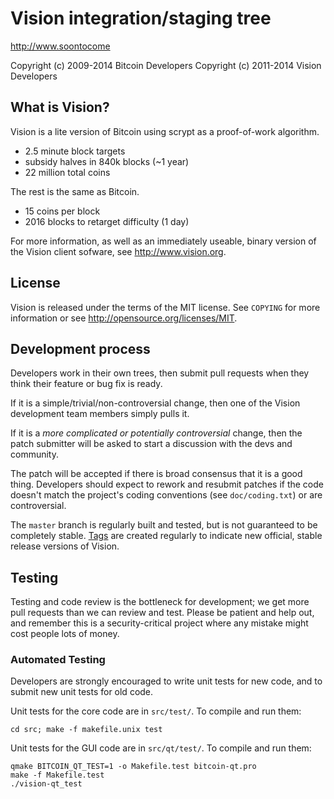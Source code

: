 Vision integration/staging tree
================================

http://www.soontocome

Copyright (c) 2009-2014 Bitcoin Developers
Copyright (c) 2011-2014 Vision Developers

What is Vision?
----------------

Vision is a lite version of Bitcoin using scrypt as a proof-of-work algorithm.
 - 2.5 minute block targets
 - subsidy halves in 840k blocks (~1 year)
 - 22 million total coins

The rest is the same as Bitcoin.
 - 15 coins per block
 - 2016 blocks to retarget difficulty (1 day)

For more information, as well as an immediately useable, binary version of
the Vision client sofware, see http://www.vision.org.

License
-------

Vision is released under the terms of the MIT license. See `COPYING` for more
information or see http://opensource.org/licenses/MIT.

Development process
-------------------

Developers work in their own trees, then submit pull requests when they think
their feature or bug fix is ready.

If it is a simple/trivial/non-controversial change, then one of the Vision
development team members simply pulls it.

If it is a *more complicated or potentially controversial* change, then the patch
submitter will be asked to start a discussion with the devs and community.

The patch will be accepted if there is broad consensus that it is a good thing.
Developers should expect to rework and resubmit patches if the code doesn't
match the project's coding conventions (see `doc/coding.txt`) or are
controversial.

The `master` branch is regularly built and tested, but is not guaranteed to be
completely stable. [Tags](https://github.com/vision-project/vision/tags) are created
regularly to indicate new official, stable release versions of Vision.

Testing
-------

Testing and code review is the bottleneck for development; we get more pull
requests than we can review and test. Please be patient and help out, and
remember this is a security-critical project where any mistake might cost people
lots of money.

### Automated Testing

Developers are strongly encouraged to write unit tests for new code, and to
submit new unit tests for old code.

Unit tests for the core code are in `src/test/`. To compile and run them:

    cd src; make -f makefile.unix test

Unit tests for the GUI code are in `src/qt/test/`. To compile and run them:

    qmake BITCOIN_QT_TEST=1 -o Makefile.test bitcoin-qt.pro
    make -f Makefile.test
    ./vision-qt_test

